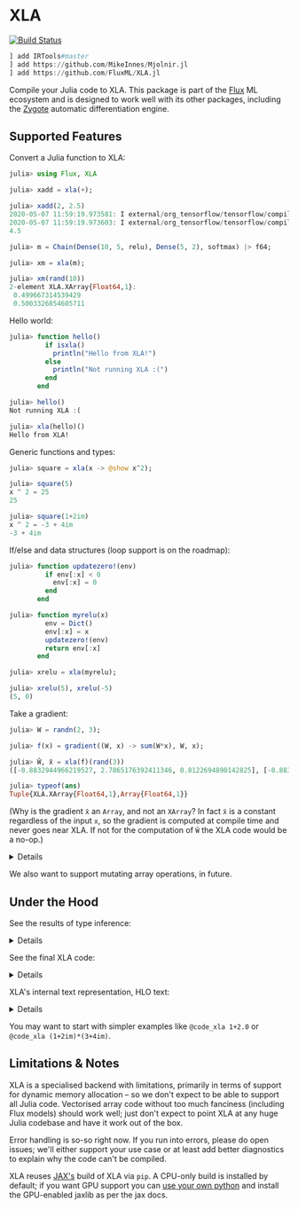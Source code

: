 # XLA

[![Build Status](https://travis-ci.org/FluxML/XLA.jl.svg?branch=master)](https://travis-ci.org/FluxML/XLA.jl)

```julia
] add IRTools#master
] add https://github.com/MikeInnes/Mjolnir.jl
] add https://github.com/FluxML/XLA.jl
```

Compile your Julia code to XLA. This package is part of the [Flux](https://github.com/FluxML/Flux.jl) ML ecosystem and is designed to work well with its other packages, including the [Zygote](https://github.com/FluxML/Zygote.jl) automatic differentiation engine.

## Supported Features

Convert a Julia function to XLA:

```julia
julia> using Flux, XLA

julia> xadd = xla(+);

julia> xadd(2, 2.5)
2020-05-07 11:59:19.973581: I external/org_tensorflow/tensorflow/compiler/xla/service/service.cc:168] XLA service 0x7ffe8239e680 initialized for platform Host (this does not guarantee that XLA will be used). Devices:
2020-05-07 11:59:19.973603: I external/org_tensorflow/tensorflow/compiler/xla/service/service.cc:176]   StreamExecutor device (0): Host, Default Version
4.5

julia> m = Chain(Dense(10, 5, relu), Dense(5, 2), softmax) |> f64;

julia> xm = xla(m);

julia> xm(rand(10))
2-element XLA.XArray{Float64,1}:
 0.499667314539429
 0.5003326854605711
```

Hello world:

```julia
julia> function hello()
         if isxla()
           println("Hello from XLA!")
         else
           println("Not running XLA :(")
         end
       end

julia> hello()
Not running XLA :(

julia> xla(hello)()
Hello from XLA!
```

Generic functions and types:

```julia
julia> square = xla(x -> @show x^2);

julia> square(5)
x ^ 2 = 25
25

julia> square(1+2im)
x ^ 2 = -3 + 4im
-3 + 4im
```

If/else and data structures (loop support is on the roadmap):

```julia
julia> function updatezero!(env)
         if env[:x] < 0
           env[:x] = 0
         end
       end

julia> function myrelu(x)
         env = Dict()
         env[:x] = x
         updatezero!(env)
         return env[:x]
       end

julia> xrelu = xla(myrelu);

julia> xrelu(5), xrelu(-5)
(5, 0)
```

Take a gradient:

```julia
julia> W = randn(2, 3);

julia> f(x) = gradient((W, x) -> sum(W*x), W, x);

julia> W̄, x̄ = xla(f)(rand(3))
([-0.8832944966219527, 2.7865176392411346, 0.8122694890142825], [-0.8832944966219527, 2.7865176392411346, 0.8122694890142825])

julia> typeof(ans)
Tuple{XLA.XArray{Float64,1},Array{Float64,1}}
```

(Why is the gradient `x̄` an `Array`, and not an `XArray`? In fact `x̄` is a
constant regardless of the input `x`, so the gradient is computed at compile
time and never goes near XLA. If not for the computation of `W̄` the XLA code
would be a no-op.)

<details>

```julia
julia> f(x) = gradient(x -> sum(W*x), x);

julia> XLA.@code_xla f(rand(3))
1: (%1 :: Float64[3])
  %2 = ([-1.4783050895216538, -0.317112271139274, -0.32011307414342466],)
  return %2
```

</details>

We also want to support mutating array operations, in future.

## Under the Hood

See the results of type inference:

<details>

```julia
julia> XLA.@code_typed softmax([1, 2, 3])
1: (%1 :: const(softmax), %2 :: Mjolnir.Shape{Array{Int64,1}}((3,)))
  %3 =
    1: (%1 :: const(max), %2 :: Int64, %3 :: Int64)
      %4 = (max)(%2, %3) :: Int64
      return %4
  %4 = (Mjolnir.KwFunc{typeof(mapreduce)}())((dims = 1,), mapreduce, identity, %3, %2) :: Int64
  %5 =
    1: (%1 :: const(-), %2 :: Int64, %3 :: Int64)
      %4 = (-)(%2, %3) :: Int64
      return %4
  %6 = (broadcast)(%5, %2, %4) :: Mjolnir.Shape{Array{Int64,1}}((3,))
  %7 =
    1: (%1 :: const(exp), %2 :: Int64)
      %3 = (Float64)(%2) :: Float64
      %4 = (exp)(%3) :: Float64
      return %4
  %8 = (broadcast)(%7, %6) :: Mjolnir.Shape{Array{Float64,1}}((3,))
  %9 =
    1: (%1 :: const(add_sum), %2 :: Float64, %3 :: Float64)
      %4 = (+)(%2, %3) :: Float64
      return %4
  %10 = (Mjolnir.KwFunc{typeof(mapreduce)}())((dims = 1,), mapreduce, identity, %9, %8) :: Float64
  %11 =
    1: (%1 :: const(/), %2 :: Float64, %3 :: Float64)
      %4 = (/)(%2, %3) :: Float64
      return %4
  %12 = (broadcast)(%11, %8, %10) :: Mjolnir.Shape{Array{Float64,1}}((3,))
  return %12
```

</details>

See the final XLA code:

<details>

```julia
julia> @code_xla softmax([1, 2, 3])
1: (%1 :: Int64[3])
  %2 =
    1: (%2 :: Int64, %3 :: Int64)
      %4 = (XLA.Max())(%2, %3) :: Int64
      return %4
  %3 = (XLA.Reduce(1))(%2, %1, 0)
  %4 =
    1: (%2 :: Int64, %3 :: Int64)
      %4 = (XLA.Sub())(%2, %3) :: Int64
      return %4
  %5 = (XLA.Map())(%4, %1, %3)
  %6 =
    1: (%2 :: Int64)
      %3 = (XLA.ConvertElementType(Float64))(%2) :: Float64
      %4 = (XLA.Exp())(%3) :: Float64
      return %4
  %7 = (XLA.Map())(%6, %5)
  %8 =
    1: (%2 :: Float64, %3 :: Float64)
      %4 = (XLA.Add())(%2, %3) :: Float64
      return %4
  %9 = (XLA.Reduce(1))(%8, %7, 0.0)
  %10 =
    1: (%2 :: Float64, %3 :: Float64)
      %4 = (XLA.Div())(%2, %3) :: Float64
      return %4
  %11 = (XLA.Map())(%10, %7, %9)
  return %11
```

</details>

XLA's internal text representation, HLO text:

<details>

```julia
julia> @code_hlo softmax([1, 2, 3])
HloModule name__44.31

name__45.3 {
  parameter.4 = s64[]invalid{} parameter(0)
  parameter.5 = s64[]invalid{} parameter(1)
  ROOT maximum.6 = s64[]invalid{} maximum(parameter.4, parameter.5)
}

name__46.8 {
  parameter.9 = s64[]invalid{} parameter(0)
  parameter.10 = s64[]invalid{} parameter(1)
  ROOT subtract.11 = s64[]invalid{} subtract(parameter.9, parameter.10)
}

name__47.14 {
  parameter.15 = s64[]invalid{} parameter(0)
  convert.16 = f64[]invalid{} convert(parameter.15)
  ROOT exponential.17 = f64[]invalid{} exponential(convert.16)
}

name__48.20 {
  parameter.21 = f64[]invalid{} parameter(0)
  parameter.22 = f64[]invalid{} parameter(1)
  ROOT add.23 = f64[]invalid{} add(parameter.21, parameter.22)
}

name__49.25 {
  parameter.26 = f64[]invalid{} parameter(0)
  parameter.27 = f64[]invalid{} parameter(1)
  ROOT divide.28 = f64[]invalid{} divide(parameter.26, parameter.27)
}

ENTRY name__44.31 {
  parameter.1 = s64[3] parameter(0)
  constant.2 = s64[] constant(0)
  reduce.7 = s64[] reduce(parameter.1, constant.2), dimensions={0}, to_apply=name__45.3
  broadcast.12 = s64[3]{0} broadcast(reduce.7), dimensions={}
  map.13 = s64[3]{0} map(parameter.1, broadcast.12), dimensions={0}, to_apply=name__46.8
  map.18 = f64[3]{0} map(map.13), dimensions={0}, to_apply=name__47.14
  constant.19 = f64[] constant(0)
  reduce.24 = f64[] reduce(map.18, constant.19), dimensions={0}, to_apply=name__48.20
  broadcast.29 = f64[3]{0} broadcast(reduce.24), dimensions={}
  ROOT map.30 = f64[3]{0} map(map.18, broadcast.29), dimensions={0}, to_apply=name__49.25
}
```

</details>

You may want to start with simpler examples like `@code_xla 1+2.0` or
`@code_xla (1+2im)*(3+4im)`.

## Limitations & Notes

XLA is a specialised backend with limitations, primarily in terms of support for dynamic memory allocation – so we don't expect to be able to support all Julia code. Vectorised array code without too much fanciness (including Flux models) should work well; just don't expect to point XLA at any huge Julia codebase and have it work out of the box.

Error handling is so-so right now. If you run into errors, please do open issues; we'll either support your use case or at least add better diagnostics to explain why the code can't be compiled.

XLA reuses [JAX's](https://github.com/google/jax) build of XLA via `pip`. A CPU-only build is installed by default; if you want GPU support you can [use your own python](https://github.com/JuliaPy/PyCall.jl#specifying-the-python-version) and install the GPU-enabled jaxlib as per the jax docs.
